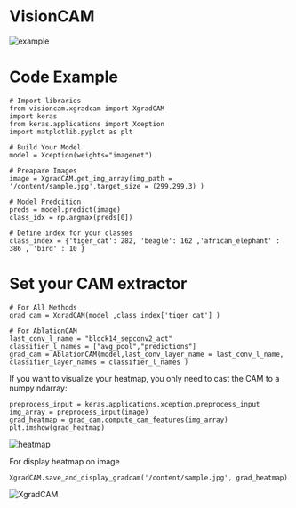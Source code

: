 # VisionCAM
![example](https://github.com/AhmedTolba36996/VisionCAM/assets/55206978/e697d656-6c46-4e72-b963-7ec93ad13b8f)

# Code Example
```
# Import libraries
from visioncam.xgradcam import XgradCAM
import keras
from keras.applications import Xception
import matplotlib.pyplot as plt

# Build Your Model
model = Xception(weights="imagenet")

# Preapare Images
image = XgradCAM.get_img_array(img_path = '/content/sample.jpg',target_size = (299,299,3) )

# Model Predcition
preds = model.predict(image)
class_idx = np.argmax(preds[0])

# Define index for your classes
class_index = {'tiger_cat': 282, 'beagle': 162 ,'african_elephant' : 386 , 'bird' : 10 }
```
# Set your CAM extractor
```
# For All Methods
grad_cam = XgradCAM(model ,class_index['tiger_cat'] )

# For AblationCAM
last_conv_l_name = "block14_sepconv2_act"
classifier_l_names = ["avg_pool","predictions"]
grad_cam = AblationCAM(model,last_conv_layer_name = last_conv_l_name, classifier_layer_names = classifier_l_names )
```


If you want to visualize your heatmap, you only need to cast the CAM to a numpy ndarray:
```
preprocess_input = keras.applications.xception.preprocess_input
img_array = preprocess_input(image)
grad_heatmap = grad_cam.compute_cam_features(img_array)
plt.imshow(grad_heatmap)
```

![heatmap](https://github.com/AhmedTolba36996/VisionCAM/assets/55206978/4bf5de7e-d906-462c-baaa-a9bc0e6bebe8)

For display heatmap on image
```
XgradCAM.save_and_display_gradcam('/content/sample.jpg', grad_heatmap)
```
![XgradCAM](https://github.com/AhmedTolba36996/VisionCAM/assets/55206978/c811f8ff-a3d3-428d-887f-3eacf4e955d6)
